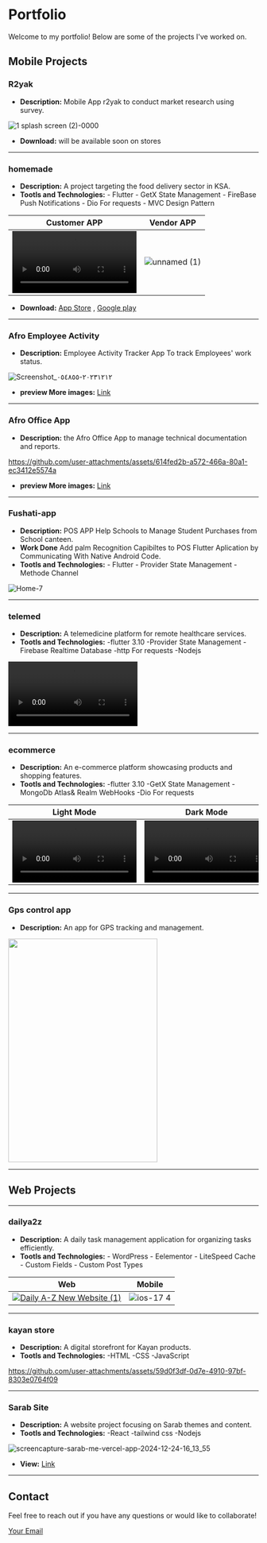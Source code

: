 # Portfolio

Welcome to my portfolio! Below are some of the projects I've worked on.

## Mobile Projects
### R2yak
- **Description:** Mobile App r2yak to conduct market research using survey.
 
 ![1 splash screen (2)-0000](https://github.com/user-attachments/assets/b520a507-9a4b-4a5c-b1db-78a82e73edd4)

- **Download:** will be available soon on stores

---

### homemade
- **Description:** A project targeting the food delivery sector in KSA.
- **Tootls and Technologies:** - Flutter   - GetX State Management   - FireBase Push Notifications   - Dio For requests - MVC Design Pattern

| Customer APP  | Vendor APP |
| ------------- | ------------- |
|  <video src="https://user-images.githubusercontent.com/47029136/158964629-0aa32ef7-4e17-4451-8758-6dc4f82a6916.mp4" width=250 style="display: inline-block;"/></video> | ![unnamed (1)](https://github.com/user-attachments/assets/6721a57e-c17d-4e6e-9cdf-5d0a69c19bfd)|

- **Download:** [App Store](https://apps.apple.com/eg/developer/home-made/id1578447741) ,  [Google play](https://play.google.com/store/apps/developer?id=AZMINAH+AL-TAQNIYYAT+FOR+INFORMATION+TECHNOLOGY&hl=en&gl=US) 

---

### Afro Employee Activity
- **Description:** Employee Activity Tracker App To track Employees' work status.

![Screenshot_٢٠٢٣١٢١٢-٠٥٤٨٥٥](https://github.com/user-attachments/assets/434619e3-7457-4858-9008-30b4b183e590)

- **preview More images:** [Link](https://drive.google.com/drive/u/0/folders/1OR1m-bhzVRlzjX8ojFV_XARJdlsJi9-i)

---
### Afro Office App
- **Description:** the Afro Office App to manage technical documentation and reports.
  

https://github.com/user-attachments/assets/614fed2b-a572-466a-80a1-ec3412e5574a


- **preview More images:** [Link](https://drive.google.com/drive/u/0/folders/1c2tKAMMSkVph_SaeGDz3zr_IaEsdoScG)


---

### Fushati-app
- **Description:** POS APP Help Schools to Manage Student Purchases from  School canteen.
- **Work Done** Add palm Recognition Capibiltes to POS Flutter Aplication by Communicating With Native Android Code.
- **Tootls and Technologies:** - Flutter  - Provider State Management   - Methode Channel 

![Home-7](https://github.com/user-attachments/assets/7736ec69-6c17-4aed-ac2c-09d20575a268) 


---
### telemed
- **Description:** A telemedicine platform for remote healthcare services.
- **Tootls and Technologies:** -flutter 3.10  -Provider State Management   -Firebase Realtime Database   -http For requests -Nodejs

<video src="https://user-images.githubusercontent.com/47029136/158885302-65133426-0ee8-4d9f-ad39-b8f2fb5ff6ef.mp4" width="260"/></video>

---
### ecommerce
- **Description:** An e-commerce platform showcasing products and shopping features.
- **Tootls and Technologies:** -flutter 3.10  -GetX State Management   -MongoDb Atlas& Realm WebHooks   -Dio For requests
   
| Light Mode  | Dark Mode |
| ------------- | ------------- |
| <video src="https://user-images.githubusercontent.com/47029136/158943416-75f259a4-b681-4830-baf4-24dc554313f1.mp4" width=250/></video> |  <video src="https://user-images.githubusercontent.com/47029136/158943390-0dd961ea-23fd-4b2d-bff5-c0a1e9bb6409.mp4" width=250/></video> |

---

### Gps control app
- **Description:** An app for GPS tracking and management.
  
<img src="https://github.com/user-attachments/assets/2a89d1d0-03ba-466b-8bdc-a53718dd3a4d" width="300" height="450">



---

## Web Projects

---
### dailya2z
- **Description:** A daily task management application for organizing tasks efficiently.
- **Tootls and Technologies:** - WordPress - Eelementor - LiteSpeed Cache - Custom Fields - Custom Post Types
  
| Web  | Mobile |
| ------------- | ------------- |
| <a href="https://dailya2z.com/">![Daily A-Z New Website (1)](https://github.com/user-attachments/assets/ebf54611-72e7-47f1-90ea-b71e5dc4384c) </a> | ![ios-17 4](https://github.com/user-attachments/assets/cac4db33-9115-4659-a0a5-458209eb017e) |


---
### kayan store
- **Description:** A digital storefront for Kayan products.
- **Tootls and Technologies:** -HTML  -CSS    -JavaScript

https://github.com/user-attachments/assets/59d0f3df-0d7e-4910-97bf-8303e0764f09

---
### Sarab Site
- **Description:** A website project focusing on Sarab themes and content.
- **Tootls and Technologies:** -React    -tailwind css    -Nodejs

![screencapture-sarab-me-vercel-app-2024-12-24-16_13_55](https://github.com/user-attachments/assets/eae4763e-16ff-4791-996d-717c5d8d84bf)
- **View:** [Link](https://sarab-me.vercel.app/)



---

## Contact

Feel free to reach out if you have any questions or would like to collaborate!

[Your Email](mailto:Abdelrhmanadel2011@gmail.com)
